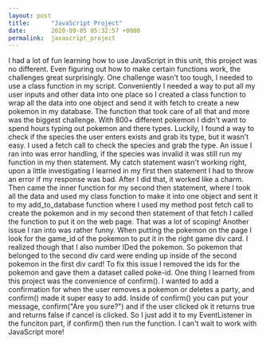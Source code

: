 ```yaml
---
layout: post
title:      "JavaScript Project"
date:       2020-09-05 05:32:57 +0000
permalink:  javascript_project
---
```


I had a lot of fun learning how to use JavaScript in this unit, this project was no different. Even figuring out how to make certain functions work, the challenges great surprisingly. One challenge wasn't too tough, I needed to use a class function in my script. Conveniently I needed a way to put all my user inputs and other data into one place so I created a class function to wrap all the data into one object and send it with fetch to create a new pokemon in my database. The function that took care of all that and more was the biggest challenge. With 800+ different pokemon I didn't want to spend hours typing out pokemon and there types. Luckily, I found a way to check if the species the user enters exists and grab its type, but it wasn't easy. I used a fetch call to check the species and grab the type. An issue I ran into was error handling, if the species was invalid it was still run my function in my then statement. My catch statement wasn't working right, upon a little investigating I learned in my first then statement I had to throw an error if my response was bad. After I did that, it worked like a charm. Then came the inner function for my second then statement, where I took all the data and used my class function to make it into one object and sent it to my add_to_database function where I used my method post fetch call to create the pokemon and in my second then statement of that fetch I called the function to put it on the web page. That was a lot of scoping! Another issue I ran into was rather funny. When putting the pokemon on the page I look for the game_id of the pokemon to put it in the right game div card. I realized though that I also number IDed the pokemon. So pokemon that belonged to the second div card were ending up inside of the second pokemon in the first div card! To fix this issue I removed the ids for the pokemon and gave them a dataset called poke-id. One thing I learned from this project was the convenience of confirm(). I wanted to add a confirmation for when the user removes a pokemon or deletes a party, and confirm() made it super easy to add. Inside of confirm() you can put your message, confirm("Are you sure?") and if the user clicked ok it returns true and returns false if cancel is clicked. So I just add it to my EventListener in the funciton part, if confirm() then run the function. I can't wait to work with JavaScript more!

